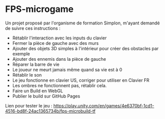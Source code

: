 # FPS-microgame

Un projet proposé par l'organisme de formation Simplon, m'ayant demandé de suivre ces instructions :
- Rétablir l'interaction avec les inputs du clavier
- Fermer la pièce de gauche avec des murs
- Ajouter des objets 3D simples à l'intérieur pour créer des obstacles par exemple
- Ajouter des ennemis dans la pièce de gauche
- Réparer la barre de vie
- Le joueur ne meurt jamais même quand sa vie est à 0
- Rétablir le son
- Le jeu fonctionne en clavier US, corriger pour utiliser en Clavier FR
- Les ombres ne fonctionnent pas, rétablir cela.
- Faire un Build en WebGL
- Publier le build sur GitHub Pages

Lien pour tester le jeu : https://play.unity.com/en/games/4e6370bf-1cd1-4516-bd8f-24ac1365734b/fps-microbuild-tf
